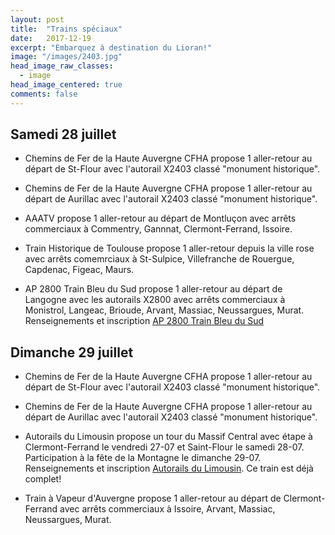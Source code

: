 ```yaml
---
layout: post
title:  "Trains spéciaux"
date:   2017-12-19
excerpt: "Embarquez à destination du Lioran!"
image: "/images/2403.jpg"
head_image_raw_classes:
  - image
head_image_centered: true
comments: false
---
```


## Samedi 28 juillet

* Chemins de Fer de la Haute Auvergne CFHA propose 1 aller-retour au départ de St-Flour avec l'autorail X2403 classé "monument historique".

* Chemins de Fer de la Haute Auvergne CFHA propose 1 aller-retour au départ de Aurillac avec l'autorail X2403 classé "monument historique".

* AAATV propose 1 aller-retour au départ de Montluçon avec arrêts commerciaux à Commentry, Gannnat, Clermont-Ferrand, Issoire.

* Train Historique de Toulouse propose 1 aller-retour depuis la ville rose avec arrêts comemrciaux à St-Sulpice, Villefranche de Rouergue, Capdenac, Figeac, Maurs.

* AP 2800 Train Bleu du Sud propose 1 aller-retour au départ de Langogne avec les autorails X2800 avec arrêts commerciaux à Monistrol, Langeac, Brioude, Arvant, Massiac, Neussargues, Murat. Renseignements et inscription [AP 2800 Train Bleu du Sud](http://ap2800.nuxit.net/lioran.html)

## Dimanche 29 juillet

* Chemins de Fer de la Haute Auvergne CFHA propose 1 aller-retour au départ de St-Flour avec l'autorail X2403 classé "monument historique".

* Chemins de Fer de la Haute Auvergne CFHA propose 1 aller-retour au départ de Aurillac avec l'autorail X2403 classé "monument historique".

* Autorails du Limousin propose un tour du Massif Central avec étape à Clermont-Ferrand le vendredi 27-07 et Saint-Flour le samedi 28-07. Participation à la fête de la Montagne le dimanche 29-07. Renseignements et inscription [Autorails du Limousin](http://www.autorail-limousin.fr/index.php/tour-massif-central). Ce train est déjà complet!

* Train à Vapeur d'Auvergne propose 1 aller-retour au départ de Clermont-Ferrand avec arrêts commerciaux à Issoire, Arvant, Massiac, Neussargues, Murat.
